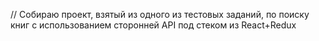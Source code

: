 // Собираю проект, взятый из одного из тестовых заданий, по поиску книг с использованием сторонней API под стеком из React+Redux